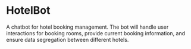 # HotelBot
A chatbot for hotel booking management. The bot will handle user interactions for booking rooms, provide current booking information, and ensure data segregation between different hotels.
